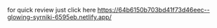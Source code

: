  for quick review just click here https://64b6150b703bd41f73d46eec--glowing-syrniki-6595eb.netlify.app/
